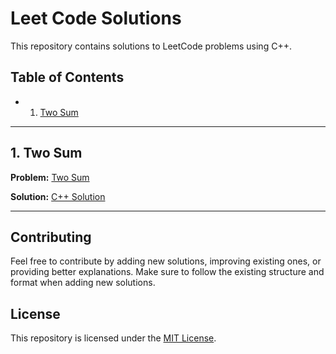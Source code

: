 # Leet Code Solutions

This repository contains solutions to LeetCode problems using C++.

## Table of Contents

- 1. [Two Sum](#1-two-sum)

---

## 1. Two Sum

**Problem:** [Two Sum](https://leetcode.com/problems/two-sum)

**Solution:** [C++ Solution](solutions/1_two-sum.cpp)

---

## Contributing

Feel free to contribute by adding new solutions, improving existing ones, or providing better explanations. Make sure to follow the existing structure and format when adding new solutions.

## License

This repository is licensed under the [MIT License](LICENSE).
